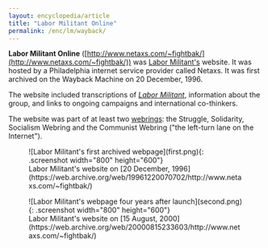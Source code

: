 ```yaml
---
layout: encyclopedia/article
title: "Labor Militant Online"
permalink: /enc/lm/wayback/
---
```


<b>Labor Militant Online</b> ([http://www.netaxs.com/~fightbak/](http://www.netaxs.com/~fightbak/))
was [Labor Militant's](/enc/lm/group/) website.
It was hosted by a Philadelphia internet service provider called Netaxs.
It was first archived on the Wayback Machine on 20 December, 1996.

The website included transcriptions of [<cite>Labor Militant</cite>](/enc/lm/newspaper/),
information about the group, and links to ongoing campaigns and international co-thinkers.

The website was part of at least two [webrings](https://en.wikipedia.org/wiki/Webring):
the Struggle, Solidarity, Socialism Webring and
the Communist Webring ("the left-turn lane on the Internet").

<figure>
![Labor Militant's first archived webpage](first.png){: .screenshot width="800" height="600"}
<figcaption>
Labor Militant's website on [20 December, 1996](https://web.archive.org/web/19961220070702/http://www.netaxs.com/~fightbak/)
</figcaption>
</figure>

<figure>
![Labor Militant's webpage four years after launch](second.png){: .screenshot width="800" height="600"}
<figcaption>
Labor Militant's website on [15 August, 2000](https://web.archive.org/web/20000815233603/http://www.netaxs.com/~fightbak/)
</figcaption>
</figure>